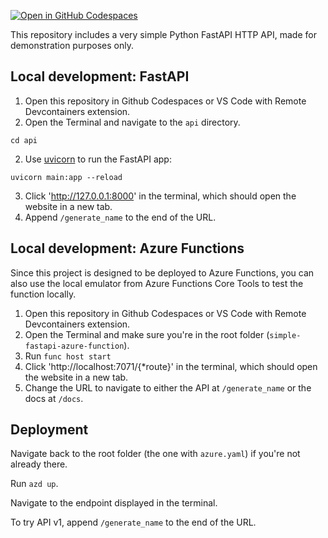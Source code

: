 [![Open in GitHub Codespaces](https://github.com/codespaces/badge.svg)](https://github.com/codespaces/new?hide_repo_select=true&repo=pamelafox%2Fsimple-fastapi-azure-function)

This repository includes a very simple Python FastAPI HTTP API, made for demonstration purposes only.

## Local development: FastAPI

1. Open this repository in Github Codespaces or VS Code with Remote Devcontainers extension.
2. Open the Terminal and navigate to the `api` directory.

```console
cd api
```

2. Use [uvicorn](https://www.uvicorn.org/) to run the FastAPI app:

```console
uvicorn main:app --reload
```

3. Click 'http://127.0.0.1:8000' in the terminal, which should open the website in a new tab.
4. Append `/generate_name` to the end of the URL.

## Local development: Azure Functions

Since this project is designed to be deployed to Azure Functions,
you can also use the local emulator from Azure Functions Core Tools
to test the function locally.

1. Open this repository in Github Codespaces or VS Code with Remote Devcontainers extension.
2. Open the Terminal and make sure you're in the root folder (`simple-fastapi-azure-function`).
2. Run `func host start`
3. Click 'http://localhost:7071/{*route}' in the terminal, which should open the website in a new tab.
4. Change the URL to navigate to either the API at `/generate_name` or the docs at `/docs`.

## Deployment

Navigate back to the root folder (the one with `azure.yaml`) if you're not already there.

Run `azd up`.

Navigate to the endpoint displayed in the terminal.

To try API v1, append `/generate_name` to the end of the URL.